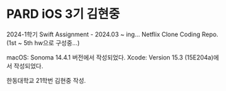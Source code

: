 # PARD iOS 3기 김현중

2024-1학기 Swift Assignment - 2024.03 ~ ing...
Netflix Clone Coding Repo.
(1st ~ 5th hw으로 구성중...)

macOS: Sonoma 14.4.1 버전에서 작성되었다.
Xcode: Version 15.3 (15E204a)에서 작성되었다.

한동대학교 21학번 김현중 작성.
